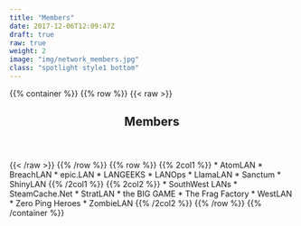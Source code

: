 ```yaml
---
title: "Members"
date: 2017-12-06T12:09:47Z
draft: true
raw: true
weight: 2
image: "img/network_members.jpg"
class: "spotlight style1 bottom"
---
```

{{% container %}}
{{% row %}}
{{< raw >}}
<div class="12$">
<header>
<h2>Members</h2>
</header>
</div>
{{< /raw >}}
{{% /row  %}}
{{% row %}}
{{% 2col1 %}}
* AtomLAN
* BreachLAN
* epic.LAN
* LANGEEKS
* LANOps
* LlamaLAN
* Sanctum
* ShinyLAN
{{% /2col1 %}}
{{% 2col2 %}}
* SouthWest LANs
* SteamCache.Net
* StratLAN
* the BIG GAME
* The Frag Factory
* WestLAN
* Zero Ping Heroes
* ZombieLAN
{{% /2col2 %}}
{{% /row %}}
{{% /container %}}

